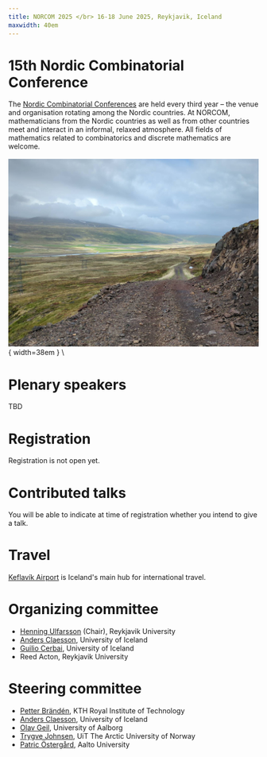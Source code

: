```yaml
---
title: NORCOM 2025 </br> 16-18 June 2025, Reykjavik, Iceland
maxwidth: 40em
---
```


# 15th Nordic Combinatorial Conference

The [Nordic Combinatorial
Conferences](https://www.nordiccombinatorics.org/) are held every third
year – the venue and organisation rotating among the Nordic
countries. At NORCOM, mathematicians from the Nordic countries as well
as from other countries meet and interact in an informal, relaxed
atmosphere. All fields of mathematics related to combinatorics and
discrete mathematics are welcome.
\
\
![Icelandic road](grjothals.jpeg){ width=38em } \

# Plenary speakers

TBD

# Registration

Registration is not open yet.

# Contributed talks

You will be able to indicate at time of registration whether you intend to give a talk.

# Travel

[Keflavík Airport](https://www.kefairport.com/) is Iceland's main hub for international travel.

#  Organizing committee

- [Henning Ulfarsson](https://permutatriangle.github.io/authors/ulfarsson.html) (Chair), Reykjavik University
- [Anders Claesson](https://akc.is/), University of Iceland
- [Guilio Cerbai](https://sites.google.com/view/giulio-cerbai/), University of Iceland
- Reed Acton, Reykjavik University

#  Steering committee

- [Petter Brändén](https://www.kth.se/profile/pbranden), KTH Royal Institute of Technology
- [Anders Claesson](https://english.hi.is/staff/akc), University of Iceland
- [Olav Geil](https://people.math.aau.dk/~olav/), University of Aalborg
- [Trygve Johnsen](https://en.uit.no/ansatte/trygve.johnsen), UiT The Arctic University of Norway
- [Patric Östergård](https://users.aalto.fi/~pat/), Aalto University
